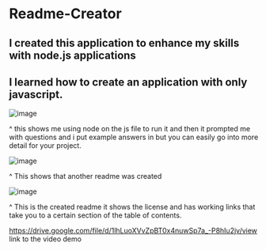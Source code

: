 # Readme-Creator

## I created this application to enhance my skills with node.js applications

## I learned how to create an application with only javascript.

![image](https://user-images.githubusercontent.com/117330115/216509841-c172c83c-d526-4449-9842-59c43e94d63c.png)

^ this shows me using node on the js file to run it and then it prompted me with questions and i put example answers in but you can easily go into more detail for your project.

![image](https://user-images.githubusercontent.com/117330115/216509934-1ad909ad-83b3-4716-931f-608e4e642f13.png)

^ This shows that another readme was created

![image](https://user-images.githubusercontent.com/117330115/216509978-7b9ef31b-23da-46ae-a29d-386083a61688.png)

^ This is the created readme it shows the license and has working links that take you to a certain section of the table of contents.

 https://drive.google.com/file/d/1lhLuoXVvZpBT0x4nuwSp7a_-P8hIu2jv/view
 link to the video demo
